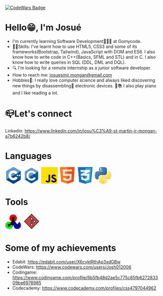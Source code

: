[![CodeWars Badge](https://www.codewars.com/users/Josh012006/badges/large)](https://www.codewars.com/users/Josh012006)

# Hello😁, I'm Josué
  - I'm currently learning Software Development👨🏽‍💻 at Gomycode.
  - 💪🏽Skills: I've learnt how to use HTML5, CSS3 and some of its frameworks(Bootstrap, Tailwind), JavaScript with DOM and ES6. I also know how to write code in C++(Basics, SFML and STL) and in C. I also know how to write queries in SQL (DDL, DML and DQL).
  - 🔍 I'm looking for a remote internship as a junior software developer.
  - How to reach me: josuesmjr.mongan@gmail.com
  - Hobbies🥳: I really love computer science and always liked discovering new things by disassembling🔧 electronic devices. 🎹📚 I also play piano and I like reading a lot.

# 📪Let's connect
Linkedin: https://www.linkedin.com/in/josu%C3%A9-st-martin-jr-mongan-a7b6242b8/

# Languages
![C++](images/cpp.png) ![C](images/c.png) ![JavaScript](images/js.png) ![HTML5](images/html.png) ![CSS3](images/css.png) ![Python](images/python.png)

# Tools
![OpenCV](images/opencv.png) ![Git](images/git.png)

# Some of my achievements
  - Edabit: https://edabit.com/user/X6cvktRthAp3xdGBw
  - CodeWars: https://www.codewars.com/users/Josh012006
  - Codingame: https://www.codingame.com/profile/6b5fb48d2ae5c775c85fb627283309be6978985
  - Codecademy: https://www.codecademy.com/profiles/css4797044962

